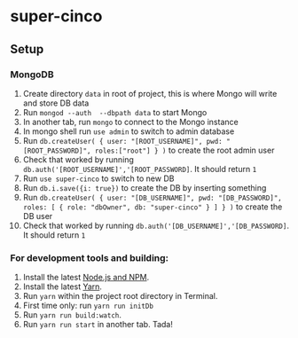 # super-cinco

## Setup

### MongoDB

1. Create directory `data` in root of project, this is where Mongo will write and store DB data
2. Run `mongod --auth  --dbpath data` to start Mongo
3. In another tab, run `mongo` to connect to the Mongo instance
4. In mongo shell run `use admin` to switch to admin database
5. Run `db.createUser(
  {
    user: "[ROOT_USERNAME]",
    pwd: "[ROOT_PASSWORD]",
    roles:["root"]
  }
)` to create the root admin user
6. Check that worked by running `db.auth('[ROOT_USERNAME]','[ROOT_PASSWORD]`. It should return `1`
7. Run `use super-cinco` to switch to new DB
8. Run `db.i.save({i: true})` to create the DB by inserting something
9. Run `db.createUser(
  {
    user: "[DB_USERNAME]",
    pwd: "[DB_PASSWORD]",
    roles: [ { role: "dbOwner", db: "super-cinco" } ]
  }
)` to create the DB user
10. Check that worked by running `db.auth('[DB_USERNAME]','[DB_PASSWORD]`. It should return `1`


### For development tools and building:

1. Install the latest [Node.js and NPM](https://nodejs.org).
2. Install the latest [Yarn](https://yarnpkg.com/en/docs/install).
3. Run `yarn` within the project root directory in Terminal.
4. First time only: run `yarn run initDb`
5. Run `yarn run build:watch`.
6. Run `yarn run start` in another tab. Tada!
